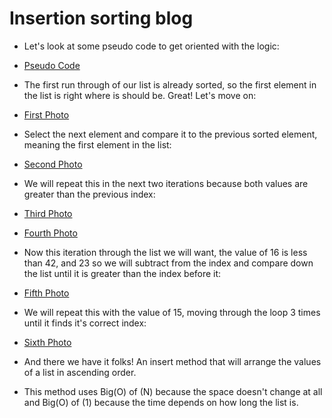 # Insertion sorting blog

- Let's look at some pseudo code to get oriented with the logic:

- [Pseudo Code](pseudo-code.png)

- The first run through of our list is already sorted, so the first element in the list is right where is should be. Great! Let's move on:

- [First Photo](first-loop.png)

- Select the next element and compare it to the previous sorted element, meaning the first element in the list:

- [Second Photo](second-photo.png)

- We will repeat this in the next two iterations because both values are greater than the previous index:

- [Third Photo](third-photo.png)
- [Fourth Photo](fourth-photo.png)

- Now this iteration through the list we will want, the value of 16 is less than 42, and 23 so we will subtract from the index and compare down the list until it is greater than the index before it:

- [Fifth Photo](fifth-photo.png)

- We will repeat this with the value of 15, moving through the loop 3 times until it finds it's correct index:

- [Sixth Photo](sixth-photo.png)

- And there we have it folks! An insert method that will arrange the values of a list in ascending order.

- This method uses Big(O) of (N) because the space doesn't change at all and Big(O) of (1) because the time depends on how long the list is.
